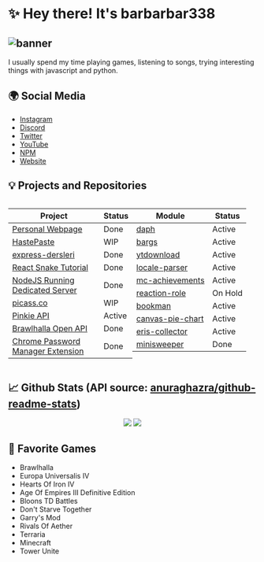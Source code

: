 # ✨ Hey there! It's barbarbar338
![banner](https://bariscodes.me/banner.png)
---
I usually spend my time playing games, listening to songs, trying interesting things with javascript and python.
## 🌍 Social Media
- [Instagram](https://www.instagram.com/ben_baris.d/)
- [Discord](https://discordapp.com/users/331846231514939392)
- [Twitter](https://twitter.com/ben_baris_d)
- [YouTube](https://www.youtube.com/ProjectHammer)
- [NPM](https://www.npmjs.com/~leydihavuc)
- [Website](https://bariscodes.me)

## 💡 Projects and Repositories
<div style="display: grid; grid-template-columns: 50% 50%; grid-template-rows: auto auto;">

| Project | Status|
| ----------- | ----------- |
| [Personal Webpage](https://github.com/barbarbar338/webpage) | Done |
| [HastePaste](https://github.com/HastePasteApp) | WIP |
| [express-dersleri](https://github.com/barbarbar338/express-dersleri) | Done |
| [React Snake Tutorial](https://github.com/barbarbar338/react-snake-tutorial) | Done |
| [NodeJS Running Dedicated Server](https://github.com/barbarbar338/terraria-server) | Done |
| [picass.co](https://picass.co) | WIP |
| [Pinkie API](https://api.bariscodes.me/) | Active |
| [Brawlhalla Open API](https://brawlhalla-api.bariscodes.me/) | Done |
| [Chrome Password Manager Extension](https://github.com/barbarbar338/password-manager-extension) | Done |

| Module | Status|
| ----------- | ----------- |
| [daph](https://npmjs.com/daph) | Active |
| [bargs](https://npmjs.com/bargs) | Active |
| [ytdownload](https://npmjs.com/ytdownload) | Active |
| [locale-parser](https://npmjs.com/locale-parser) | Active |
| [mc-achievements](https://npmjs.com/mc-achievements) | Active |
| [reaction-role](https://npmjs.com/reaction-role) | On Hold |
| [bookman](https://npmjs.com/bookman) | Active |
| [canvas-pie-chart](https://npmjs.com/canvas-pie-chart) | Active |
| [eris-collector](https://npmjs.com/eris-collector) | Active |
| [minisweeper](https://npmjs.com/minisweeper) | Done |

</div>


## 📈 Github Stats (API source: [anuraghazra/github-readme-stats](https://github.com/anuraghazra/github-readme-stats))
<p align="center">
  <img src="https://github-readme-stats.vercel.app/api?username=barbarbar338&show_icons=true&count_private=true&include_all_commits=true&hide_border=true"/>
  <img src="https://github-readme-stats.vercel.app/api/top-langs/?username=barbarbar338&layout=compact&count_private=true&include_all_commits=true&hide_border=true&langs_count=10"/>
</p>

## 🦄 Favorite Games
- Brawlhalla
- Europa Universalis IV
- Hearts Of Iron IV
- Age Of Empires III Definitive Edition
- Bloons TD Battles
- Don't Starve Together
- Garry's Mod
- Rivals Of Aether
- Terraria
- Minecraft
- Tower Unite

<!--
**barbarbar338/barbarbar338** is a ✨ _special_ ✨ repository because its `README.md` (this file) appears on your GitHub profile.

Here are some ideas to get you started:

- 🔭 I’m currently working on ...
- 🌱 I’m currently learning ...
- 👯 I’m looking to collaborate on ...
- 🤔 I’m looking for help with ...
- 💬 Ask me about ...
- 📫 How to reach me: ...
- 😄 Pronouns: ...
- ⚡ Fun fact: ...
-->
